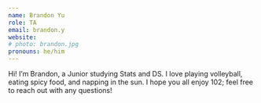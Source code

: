 ```yaml
---
name: Brandon Yu
role: TA
email: brandon.y
website:
# photo: brandon.jpg
pronouns: he/him
---
```


Hi! I’m Brandon, a Junior studying Stats and DS. I love playing volleyball, eating spicy food, and napping in the sun. I hope you all enjoy 102; feel free to reach out with any questions!
